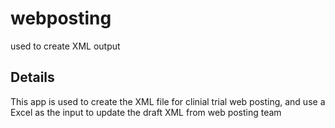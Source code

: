 # webposting
used to create XML output

## Details
This app is used to create the XML file for clinial trial web posting, and use a Excel as the input to update the draft XML from web posting team
